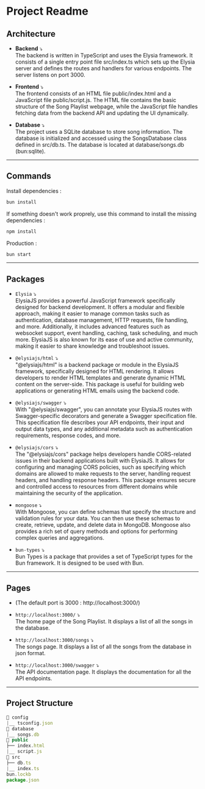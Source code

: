 # Project Readme

## Architecture

- <b>Backend</b> ⤵ <br>
  The backend is written in TypeScript and uses the Elysia framework. It consists of a single entry point file src/index.ts which sets up the Elysia server and defines the routes and handlers for various endpoints. The server listens on port 3000.

- <b>Frontend</b> ⤵ <br>
  The frontend consists of an HTML file public/index.html and a JavaScript file public/script.js. The HTML file contains the basic structure of the Song Playlist webpage, while the JavaScript file handles fetching data from the backend API and updating the UI dynamically.

- <b>Database</b> ⤵ <br>
  The project uses a SQLite database to store song information. The database is initialized and accessed using the SongsDatabase class defined in src/db.ts. The database is located at database/songs.db (bun:sqlite).

<hr>

## Commands

Install dependencies :

```bash
bun install
```

If something doesn't work proprely, use this command to install the missing dependencies :

```bash
npm install
```

Production :

```bash
bun start
```

<hr>

## Packages

- `Elysia` ⤵ <br>
  ElysiaJS provides a powerful JavaScript framework specifically designed for backend development. It offers a modular and flexible approach, making it easier to manage common tasks such as authentication, database management, HTTP requests, file handling, and more. Additionally, it includes advanced features such as websocket support, event handling, caching, task scheduling, and much more. ElysiaJS is also known for its ease of use and active community, making it easier to share knowledge and troubleshoot issues.

- `@elysiajs/html` ⤵ <br>
  "@elysiajs/html" is a backend package or module in the ElysiaJS framework, specifically designed for HTML rendering. It allows developers to render HTML templates and generate dynamic HTML content on the server-side. This package is useful for building web applications or generating HTML emails using the backend code.

- `@elysiajs/swagger` ⤵ <br>
  With "@elysiajs/swagger", you can annotate your ElysiaJS routes with Swagger-specific decorators and generate a Swagger specification file. This specification file describes your API endpoints, their input and output data types, and any additional metadata such as authentication requirements, response codes, and more.

- `@elysiajs/cors` ⤵ <br>
  The "@elysiajs/cors" package helps developers handle CORS-related issues in their backend applications built with ElysiaJS. It allows for configuring and managing CORS policies, such as specifying which domains are allowed to make requests to the server, handling request headers, and handling response headers. This package ensures secure and controlled access to resources from different domains while maintaining the security of the application.
  
- `mongoose` ⤵ <br>
  With Mongoose, you can define schemas that specify the structure and validation rules for your data. You can then use these schemas to create, retrieve, update, and delete data in MongoDB. Mongoose also provides a rich set of query methods and options for performing complex queries and aggregations.

- `bun-types` ⤵ <br>
  Bun Types is a package that provides a set of TypeScript types for the Bun framework. It is designed to be used with Bun.

<hr>

## Pages

- (The default port is 3000 : http://localhost:3000/)

- `http://localhost:3000/` ⤵ <br>
  The home page of the Song Playlist. It displays a list of all the songs in the database.
  
- `http://localhost:3000/songs` ⤵ <br>
  The songs page. It displays a list of all the songs from the database in json format.

- `http://localhost:3000/swagger` ⤵ <br>
  The API documentation page. It displays the documentation for all the API endpoints.

<hr>

## Project Structure

```js
📁 config
|__ tsconfig.json
📁 database
|__ songs.db
📁 public
├── index.html
|__ script.js
📁 src
├── db.ts
|__ index.ts
bun.lockb
package.json
```
